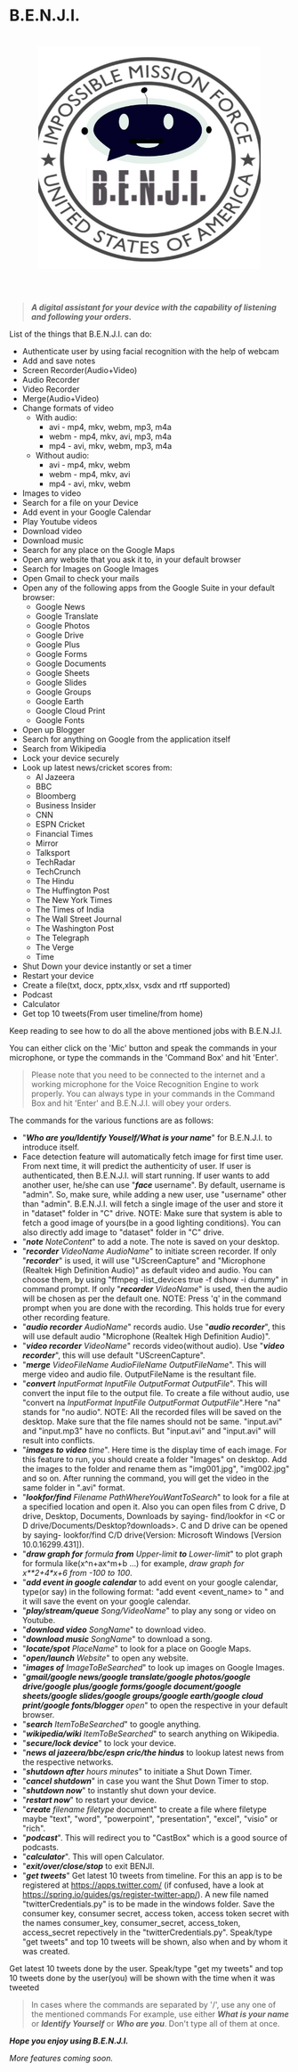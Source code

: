 # B.E.N.J.I.

<h1 align="center">
  <img width="400" src="https://raw.githubusercontent.com/the-ethan-hunt/B.E.N.J.I./master/benji_final.ico">
  <br>
  <br>
</h1>

> _***A digital assistant for your device with the capability of listening and following your orders.***_


List of the things that B.E.N.J.I. can do:

* Authenticate user by using facial recognition with the help of webcam
* Add and save notes
* Screen Recorder(Audio+Video)
* Audio Recorder
* Video Recorder
* Merge(Audio+Video)
* Change formats of video
  * With audio:
    * avi - mp4, mkv, webm, mp3, m4a
    * webm - mp4, mkv, avi, mp3, m4a
    * mp4 - avi, mkv, webm, mp3, m4a
  * Without audio:
    * avi - mp4, mkv, webm
    * webm - mp4, mkv, avi
    * mp4 - avi, mkv, webm
* Images to video    
* Search for a file on your Device
* Add event in your Google Calendar
* Play Youtube videos
* Download video
* Download music
* Search for any place on the Google Maps
* Open any website that you ask it to, in your default browser
* Search for Images on Google Images
* Open Gmail to check your mails
* Open any of the following apps from the Google Suite in your default browser:
  * Google News
  * Google Translate
  * Google Photos
  * Google Drive
  * Google Plus
  * Google Forms
  * Google Documents
  * Google Sheets
  * Google Slides
  * Google Groups
  * Google Earth
  * Google Cloud Print
  * Google Fonts
* Open up Blogger
* Search for anything on Google from the application itself
* Search from Wikipedia
* Lock your device securely
* Look up latest news/cricket scores from:
  * Al Jazeera
  * BBC
  * Bloomberg
  * Business Insider
  * CNN
  * ESPN Cricket
  * Financial Times
  * Mirror
  * Talksport
  * TechRadar
  * TechCrunch
  * The Hindu
  * The Huffington Post
  * The New York Times
  * The Times of India
  * The Wall Street Journal
  * The Washington Post
  * The Telegraph
  * The Verge
  * Time
* Shut Down your device instantly or set a timer
* Restart your device
* Create a file(txt, docx, pptx,xlsx, vsdx and rtf supported)
* Podcast
* Calculator
* Get top 10 tweets(From user timeline/from home)

Keep reading to see how to do all the above mentioned jobs with B.E.N.J.I.

You can either click on the 'Mic' button and speak the commands in your microphone, or type the commands in the 'Command Box' and hit 'Enter'.

>Please note that you need to be connected to the internet and a working microphone for the Voice Recognition Engine to work properly.
You can always type in your commands in the Command Box and hit 'Enter' and B.E.N.J.I. will obey your orders.

The commands for the various functions are as follows:

* "***Who are you/Identify Youself/What is your name***" for B.E.N.J.I. to introduce itself.
* Face detection feature will automatically fetch image for first time user. From next time, it will predict the authenticity of user. If user is authenticated, then B.E.N.J.I. will start running. If user wants to add another user, he/she can use "***face*** username". By default, username is "admin". So, make sure, while adding a new user, use "username" other than "admin". B.E.N.J.I. will fetch a single image of the user and store it in "dataset" folder in "C" drive. 
NOTE: Make sure that system is able to fetch a good image of yours(be in a good lighting conditions). You can also directly add image to "dataset" folder in "C" drive.
* "***note*** _NoteContent_" to add a note. The note is saved on your desktop.
* "***recorder*** _VideoName_ _AudioName_" to initiate screen recorder. If only "***recorder***" is used, it will use "UScreenCapture" and "Microphone (Realtek High Definition Audio)" as default video and audio. You can choose them, by using "ffmpeg -list_devices true -f dshow -i dummy" in command prompt. If only "***recorder*** _VideoName_" is used, then the audio will be chosen as per the default one. NOTE: Press 'q' in the command prompt when you are done with the recording. This holds true for every other recording feature.
* "***audio recorder*** _AudioName_" records audio. Use "***audio recorder***", this will use default audio "Microphone (Realtek High Definition Audio)".
* "***video recorder*** _VideoName_" records video(without audio). Use "***video recorder***", this will use default "UScreenCapture".
* "***merge*** _VideoFileName_ _AudioFileName_ _OutputFileName_". This will merge video and audio file. OutputFileName is the resultant file.
* "***convert*** _InputFormat_ _InputFile_ _OutputFormat_ _OutputFile_". This will convert the input file to the output file. To create a file without audio, use "convert na _InputFormat_ _InputFile_ _OutputFormat_ _OutputFile_".Here "na" stands for "no audio".
NOTE: All the recorded files will be saved on the desktop. Make sure that the file names should not be same. "input.avi" and "input.mp3" have no conflicts. But "input.avi" and "input.avi" will result into conflicts.
* "***images to video*** _time_". Here time is the display time of each image. For this feature to run, you should create a folder "Images" on desktop. Add the images to the folder and rename them as "img001.jpg", "img002.jpg" and so on. After running the command, you will get the video in the same folder in ".avi" format.
* "***lookfor/find*** _Filename_ _PathWhereYouWantToSearch_" to look for a file at a specified location and open it. Also you can open files from C drive, D drive, Desktop, Documents, Downloads by saying- find/lookfor in <C or D drive/Documents/Desktop?downloads>. C and D drive can be opened by saying- lookfor/find C/D drive(Version: Microsoft Windows [Version 10.0.16299.431]).
* "***draw graph for*** _formula_ ***from*** _Upper-limit_ ***to*** _Lower-limit_" to plot graph for formula like(x^n+ax^m+b ...) for example,
  _draw graph for x**2+4*x+6 from -100 to 100_.
* "***add event in google calendar*** to add event on your google calendar, type(or say) in the following format: "add event <event_name> <start date in format yyyy-mm-dd> to <end date in format yyyy-mm-dd>" and it will save the event on your google calendar.
* "***play/stream/queue*** _Song/VideoName_" to play any song or video on Youtube.
* "***download video*** _SongName_" to download video.
* "***download music*** _SongName_" to download a song.
* "***locate/spot*** _PlaceName_" to look for a place on Google Maps.
* "***open/launch*** _Website_" to open any website.
* "***images of*** _ImageToBeSearched_" to look up images on Google Images.
* "***gmail/google news/google translate/google photos/google drive/google plus/google forms/google document/google sheets/google slides/google groups/google earth/google cloud print/google fonts/blogger*** _open_" to open the respective in your default browser.
* "***search*** _ItemToBeSearched_" to google anything.
* "***wikipedia/wiki*** _ItemToBeSearched_" to search anything on Wikipedia.
* "***secure/lock device***" to lock your device.
* "***news al jazeera/bbc/espn cric/the hindus*** to lookup latest news from the respective networks.
* "***shutdown after*** _hours_ _minutes_" to initiate a Shut Down Timer.
* "***cancel shutdown***" in case you want the Shut Down Timer to stop.
* "***shutdown now***" to instantly shut down your device.
* "***restart now***" to restart your device.
* "***create*** _filename_ _filetype_ document" to create a file where filetype maybe "text", "word", "powerpoint", "presentation", "excel", "visio" or "rich".
* "***podcast***". This will redirect you to "CastBox" which is a good source of podcasts.
* "***calculator***". This will open Calculator.
* "***exit/over/close/stop*** to exit BENJI.
* "***get tweets***" Get latest 10 tweets from timeline. For this an app is to be registered at https://apps.twitter.com/ (if confused, have a look at https://spring.io/guides/gs/register-twitter-app/). A new file named "twitterCredentials.py" is to be made in the windows folder. Save the consumer key, consumer secret, access token, access token secret with the names consumer_key, consumer_secret, access_token, access_secret repectively in the "twitterCredentials.py". Speak/type "get tweets" and top 10 tweets will be shown, also when and by whom it was created.
  
Get latest 10 tweets done by the user. Speak/type "get my tweets" and top 10 tweets done by the user(you) will be shown with the time when it was tweeted

>In cases where the commands are separated by '/', use any one of the mentioned commands
>For example, use either ***What is your name*** or ***Identify Yourself*** or ***Who are you***. Don't type all of them at once.

_***Hope you enjoy using B.E.N.J.I.***_

_More features coming soon._
